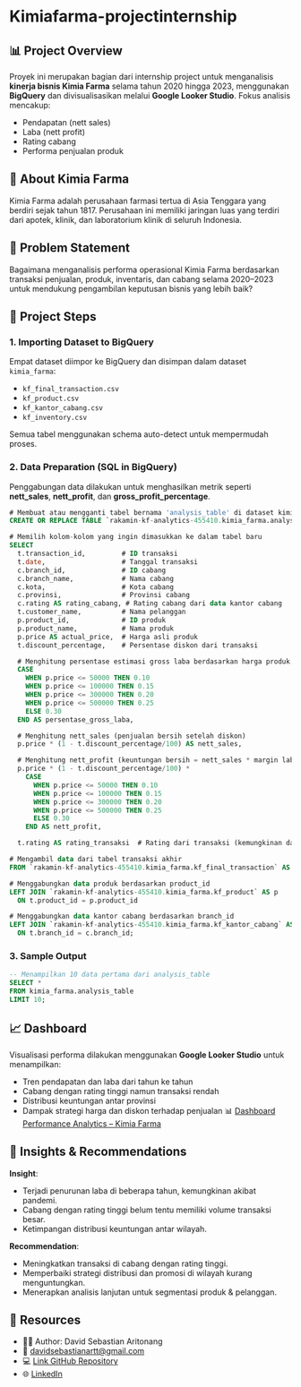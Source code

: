 # Kimiafarma-projectinternship

## 📊 Project Overview

Proyek ini merupakan bagian dari internship project untuk menganalisis **kinerja bisnis Kimia Farma** selama tahun 2020 hingga 2023, menggunakan **BigQuery** dan divisualisasikan melalui **Google Looker Studio**. Fokus analisis mencakup:
- Pendapatan (nett sales)
- Laba (nett profit)
- Rating cabang
- Performa penjualan produk

## 🏢 About Kimia Farma
Kimia Farma adalah perusahaan farmasi tertua di Asia Tenggara yang berdiri sejak tahun 1817. Perusahaan ini memiliki jaringan luas yang terdiri dari apotek, klinik, dan laboratorium klinik di seluruh Indonesia.

## 🎯 Problem Statement
Bagaimana menganalisis performa operasional Kimia Farma berdasarkan transaksi penjualan, produk, inventaris, dan cabang selama 2020–2023 untuk mendukung pengambilan keputusan bisnis yang lebih baik?

## 🧩 Project Steps

### 1. Importing Dataset to BigQuery
Empat dataset diimpor ke BigQuery dan disimpan dalam dataset `kimia_farma`:
- `kf_final_transaction.csv`
- `kf_product.csv`
- `kf_kantor_cabang.csv`
- `kf_inventory.csv`

Semua tabel menggunakan schema auto-detect untuk mempermudah proses.

### 2. Data Preparation (SQL in BigQuery)

Penggabungan data dilakukan untuk menghasilkan metrik seperti **nett_sales**, **nett_profit**, dan **gross_profit_percentage**.

```sql
# Membuat atau mengganti tabel bernama 'analysis_table' di dataset kimia_farma
CREATE OR REPLACE TABLE `rakamin-kf-analytics-455410.kimia_farma.analysis_table` AS

# Memilih kolom-kolom yang ingin dimasukkan ke dalam tabel baru
SELECT
  t.transaction_id,         # ID transaksi
  t.date,                   # Tanggal transaksi
  c.branch_id,              # ID cabang
  c.branch_name,            # Nama cabang
  c.kota,                   # Kota cabang
  c.provinsi,               # Provinsi cabang
  c.rating AS rating_cabang, # Rating cabang dari data kantor cabang
  t.customer_name,          # Nama pelanggan
  p.product_id,             # ID produk
  p.product_name,           # Nama produk
  p.price AS actual_price,  # Harga asli produk
  t.discount_percentage,    # Persentase diskon dari transaksi

  # Menghitung persentase estimasi gross laba berdasarkan harga produk
  CASE
    WHEN p.price <= 50000 THEN 0.10
    WHEN p.price <= 100000 THEN 0.15
    WHEN p.price <= 300000 THEN 0.20
    WHEN p.price <= 500000 THEN 0.25
    ELSE 0.30
  END AS persentase_gross_laba,

  # Menghitung nett_sales (penjualan bersih setelah diskon)
  p.price * (1 - t.discount_percentage/100) AS nett_sales,

  # Menghitung nett_profit (keuntungan bersih = nett_sales * margin laba)
  p.price * (1 - t.discount_percentage/100) *
    CASE
      WHEN p.price <= 50000 THEN 0.10
      WHEN p.price <= 100000 THEN 0.15
      WHEN p.price <= 300000 THEN 0.20
      WHEN p.price <= 500000 THEN 0.25
      ELSE 0.30
    END AS nett_profit,

  t.rating AS rating_transaksi  # Rating dari transaksi (kemungkinan dari customer)

# Mengambil data dari tabel transaksi akhir
FROM `rakamin-kf-analytics-455410.kimia_farma.kf_final_transaction` AS t

# Menggabungkan data produk berdasarkan product_id
LEFT JOIN `rakamin-kf-analytics-455410.kimia_farma.kf_product` AS p
  ON t.product_id = p.product_id

# Menggabungkan data kantor cabang berdasarkan branch_id
LEFT JOIN `rakamin-kf-analytics-455410.kimia_farma.kf_kantor_cabang` AS c
  ON t.branch_id = c.branch_id;
```

### 3. Sample Output

```sql
-- Menampilkan 10 data pertama dari analysis_table
SELECT *
FROM kimia_farma.analysis_table
LIMIT 10;
```

## 📈 Dashboard

Visualisasi performa dilakukan menggunakan **Google Looker Studio** untuk menampilkan:
- Tren pendapatan dan laba dari tahun ke tahun
- Cabang dengan rating tinggi namun transaksi rendah
- Distribusi keuntungan antar provinsi
- Dampak strategi harga dan diskon terhadap penjualan
📊 [Dashboard Performance Analytics – Kimia Farma](https://lookerstudio.google.com/reporting/1337d917-3d5a-4308-90f1-63916fe74a4b)

## 🧠 Insights & Recommendations

**Insight**:
- Terjadi penurunan laba di beberapa tahun, kemungkinan akibat pandemi.
- Cabang dengan rating tinggi belum tentu memiliki volume transaksi besar.
- Ketimpangan distribusi keuntungan antar wilayah.

**Recommendation**:
- Meningkatkan transaksi di cabang dengan rating tinggi.
- Memperbaiki strategi distribusi dan promosi di wilayah kurang menguntungkan.
- Menerapkan analisis lanjutan untuk segmentasi produk & pelanggan.

## 🔗 Resources

- 👨‍💻 Author: David Sebastian Aritonang
- 📧 davidsebastianartt@gmail.com
- 💻 [Link GitHub Repository](https://github.com/davidsebastianart/Kimiafarma-projectinternship/)
- 🌐 [LinkedIn](https://www.linkedin.com/in/david-sartt/)
